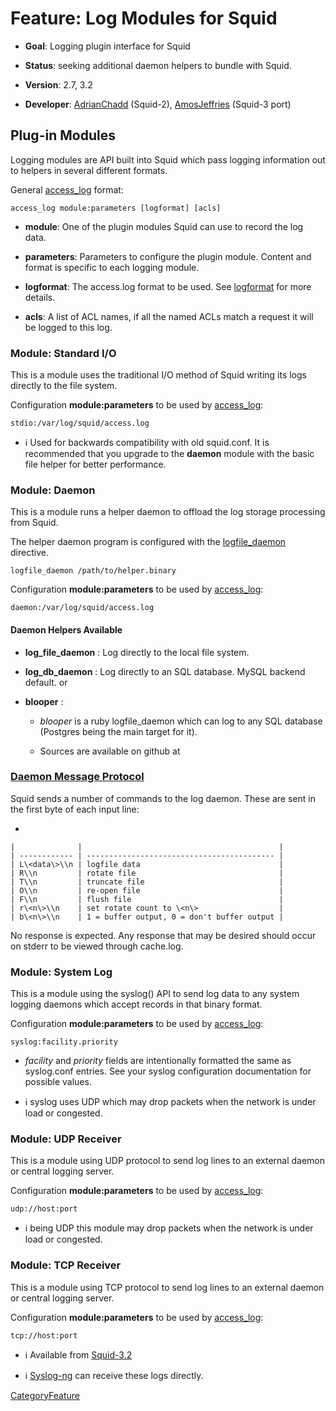# Feature: Log Modules for Squid

  - **Goal**: Logging plugin interface for Squid

  - **Status**: seeking additional daemon helpers to bundle with Squid.

  - **Version**: 2.7, 3.2

  - **Developer**:
    [AdrianChadd](/AdrianChadd#)
    (Squid-2),
    [AmosJeffries](/AmosJeffries#)
    (Squid-3 port)

## Plug-in Modules

Logging modules are API built into Squid which pass logging information
out to helpers in several different formats.

General [access\_log](http://www.squid-cache.org/Doc/config/access_log#)
format:

    access_log module:parameters [logformat] [acls]

  - **module**: One of the plugin modules Squid can use to record the
    log data.

  - **parameters**: Parameters to configure the plugin module. Content
    and format is specific to each logging module.

  - **logformat**: The access.log format to be used. See
    [logformat](http://www.squid-cache.org/Doc/config/logformat#) for
    more details.

  - **acls**: A list of ACL names, if all the named ACLs match a request
    it will be logged to this log.

### Module: Standard I/O

This is a module uses the traditional I/O method of Squid writing its
logs directly to the file system.

Configuration **module:parameters** to be used by
[access\_log](http://www.squid-cache.org/Doc/config/access_log#):

    stdio:/var/log/squid/access.log

  - ℹ️
    Used for backwards compatibility with old squid.conf. It is
    recommended that you upgrade to the **daemon** module with the basic
    file helper for better performance.

### Module: Daemon

This is a module runs a helper daemon to offload the log storage
processing from Squid.

The helper daemon program is configured with the
[logfile\_daemon](http://www.squid-cache.org/Doc/config/logfile_daemon#)
directive.

    logfile_daemon /path/to/helper.binary

Configuration **module:parameters** to be used by
[access\_log](http://www.squid-cache.org/Doc/config/access_log#):

    daemon:/var/log/squid/access.log

#### Daemon Helpers Available

  - **log\_file\_daemon** : Log directly to the local file system.

  - **log\_db\_daemon** : Log directly to an SQL database. MySQL backend
    default.
    [](http://www.mail-archive.com/squid-users@squid-cache.org/msg53342.html)
    or [](http://sourceforge.net/projects/logmysqldaemon/)

  - **blooper** :
    
      - *blooper* is a ruby logfile\_daemon which can log to any SQL
        database (Postgres being the main target for it).
    
      - Sources are available on github at
        [](https://github.com/paranormal/blooper)

### [Daemon Message Protocol](/Features/AddonHelpers)

Squid sends a number of commands to the log daemon. These are sent in
the first byte of each input line:

  - 
    
    |              |                                            |
    | ------------ | ------------------------------------------ |
    | L\<data\>\\n | logfile data                               |
    | R\\n         | rotate file                                |
    | T\\n         | truncate file                              |
    | O\\n         | re-open file                               |
    | F\\n         | flush file                                 |
    | r\<n\>\\n    | set rotate count to \<n\>                  |
    | b\<n\>\\n    | 1 = buffer output, 0 = don't buffer output |
    

No response is expected. Any response that may be desired should occur
on stderr to be viewed through cache.log.

### Module: System Log

This is a module using the syslog() API to send log data to any system
logging daemons which accept records in that binary format.

Configuration **module:parameters** to be used by
[access\_log](http://www.squid-cache.org/Doc/config/access_log#):

    syslog:facility.priority

  - *facility* and *priority* fields are intentionally formatted the
    same as syslog.conf entries. See your syslog configuration
    documentation for possible values.

  - ℹ️
    syslog uses UDP which may drop packets when the network is under
    load or congested.

### Module: UDP Receiver

This is a module using UDP protocol to send log lines to an external
daemon or central logging server.

Configuration **module:parameters** to be used by
[access\_log](http://www.squid-cache.org/Doc/config/access_log#):

    udp://host:port

  - ℹ️
    being UDP this module may drop packets when the network is under
    load or congested.

### Module: TCP Receiver

This is a module using TCP protocol to send log lines to an external
daemon or central logging server.

Configuration **module:parameters** to be used by
[access\_log](http://www.squid-cache.org/Doc/config/access_log#):

    tcp://host:port

  - ℹ️
    Available from
    [Squid-3.2](/Releases/Squid-3.2#)

  - ℹ️
    [Syslog-ng](http://www.balabit.com/network-security/syslog-ng) can
    receive these logs directly.

[CategoryFeature](/CategoryFeature#)
